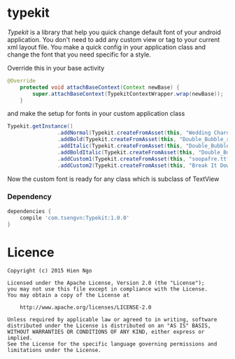 # typekit
*Typekit* is a library that help you quick change default font of your android application. You don't need to add any custom view or tag to your current xml layout file. You make a quick config in your application class and change the font that you need specific for a style.

Override this in your base activity

```java
@Override
    protected void attachBaseContext(Context newBase) {
        super.attachBaseContext(TypekitContextWrapper.wrap(newBase));
    }
```

and make the setup for fonts in your custom application class
```java
Typekit.getInstance()
                .addNormal(Typekit.createFromAsset(this, "Wedding Chardonnay.ttf"))
                .addBold(Typekit.createFromAsset(this, "Double_Bubble_shadow.otf"))
                .addItalic(Typekit.createFromAsset(this, "Double_Bubble_shadow_italic.otf"))
                .addBoldItalic(Typekit.createFromAsset(this, "Double_Bubble_shadow_italic.otf"))
                .addCustom1(Typekit.createFromAsset(this, "soopafre.ttf"))
                .addCustom2(Typekit.createFromAsset(this, "Break It Down.ttf"));
```

Now the custom font is ready for any class which is subclass of TextView

### Dependency
```groovy
dependencies {
    compile 'com.tsengvn:Typekit:1.0.0'
}
```

Licence
=======
    Copyright (c) 2015 Hien Ngo

    Licensed under the Apache License, Version 2.0 (the "License");
    you may not use this file except in compliance with the License.
    You may obtain a copy of the License at

        http://www.apache.org/licenses/LICENSE-2.0

    Unless required by applicable law or agreed to in writing, software
    distributed under the License is distributed on an "AS IS" BASIS,
    WITHOUT WARRANTIES OR CONDITIONS OF ANY KIND, either express or implied.
    See the License for the specific language governing permissions and
    limitations under the License.